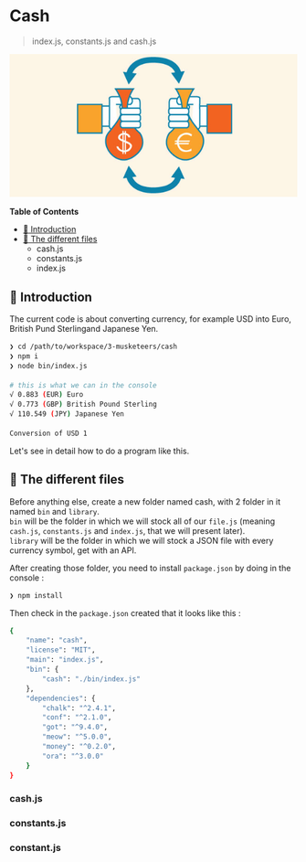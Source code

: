 # Cash

> index.js, constants.js and cash.js

![](images/feature-currency-conversion.jpg)

<!-- START doctoc generated TOC please keep comment here to allow auto update -->
<!-- DON'T EDIT THIS SECTION, INSTEAD RE-RUN doctoc TO UPDATE -->
**Table of Contents**

- [🐣 Introduction](#-introduction)
- [📁 The different files](#-the-different-files)
  - cash.js
  - constants.js
  - index.js

<!-- END doctoc generated TOC please keep comment here to allow auto update -->

## 🐣 Introduction
The current code is about converting currency, for example USD into Euro, British Pund Sterlingand Japanese Yen.

```sh
❯ cd /path/to/workspace/3-musketeers/cash
❯ npm i
❯ node bin/index.js

# this is what we can in the console
√ 0.883 (EUR) Euro
√ 0.773 (GBP) British Pound Sterling
√ 110.549 (JPY) Japanese Yen

Conversion of USD 1
```

Let's see in detail how to do a program like this.

## 📁 The different files
Before anything else, create a new folder named cash, with 2 folder in it named `bin` and `library`.   
`bin` will be the folder in which we will stock all of our `file.js` (meaning `cash.js`, `constants.js` and `index.js`, that we will present later).   
`library` will be the folder in which we will stock a JSON file with every currency symbol, get with an API.

After creating those folder, you need to install `package.json` by doing in the console :
```sh
❯ npm install
```
Then check in the `package.json` created that it looks like this :
```sh
{
	"name": "cash",
	"license": "MIT",
	"main": "index.js",
	"bin": {
		"cash": "./bin/index.js"
	},
	"dependencies": {
		"chalk": "^2.4.1",
		"conf": "^2.1.0",
		"got": "^9.4.0",
		"meow": "^5.0.0",
		"money": "^0.2.0",
		"ora": "^3.0.0"
	}
}
```

### cash.js


### constants.js

### constant.js
